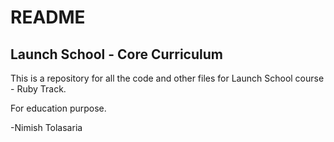 # README 

## Launch School - Core Curriculum

This is a repository for all the code and other files for Launch School course - Ruby Track.

For education purpose.


-Nimish Tolasaria

